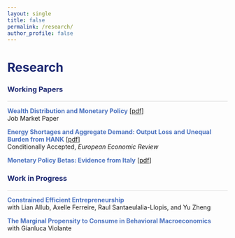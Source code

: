 ```yaml
---
layout: single
title: false
permalink: /research/
author_profile: false
---
```

<h1 style="color:rgb(27,39,113);">Research</h1> 

<h3 style="color:rgb(27,39,113);">Working Papers</h3> 

<hr style = "height:0.5px;border-width:0;color:gray;background-color:rgb(216,216,216)">

<span style="color:rgb(78,116,192);">**Wealth Distribution and Monetary Policy**</span> [[pdf](/upload/wp/JMP_hank.pdf)] 
<br> 
Job Market Paper
<br>

<span style="color:rgb(78,116,192);">**Energy Shortages and Aggregate Demand: Output Loss and Unequal Burden from HANK**</span> [[pdf](/upload/wp/energy_hank.pdf)] <br> 
Conditionally Accepted, <em>European Economic Review</em> 
<br>

<span style="color:rgb(78,116,192);">**Monetary Policy Betas: Evidence from Italy**</span> [[pdf](/upload/wp/MPB.pdf)]
<br> 

<h3 style="color:rgb(27,39,113);">Work in Progress</h3> 

<hr style = "height:0.5px;border-width:0;color:gray;background-color:rgb(216,216,216)">

<span style="color:rgb(78,116,192);">**Constrained Efficient Entrepreneurship**</span><br> 
with Lian Allub, Axelle Ferreire, Raul Santaeulalia-Llopis, and Yu Zheng 
<br>

<span style="color:rgb(78,116,192);">**The Marginal Propensity to Consume in Behavioral Macroeconomics**</span><br> 
with Gianluca Violante
<br>

  <br>
    <br>
      <br>
        <br>
          <br>
            <br>
              <br>
                <br>
                  <br>
                    <br>
